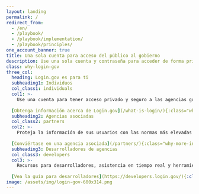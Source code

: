 ```yaml
---
layout: landing
permalink: /
redirect_from:
  - /en/
  - /playbook/
  - /playbook/implementation/
  - /playbook/principles/
one_account_banner: true
title: Una sola cuenta para acceso del público al gobierno 
description: Use una sola cuenta y contraseña para acceder de forma privada y segura a las agencias gubernamentales participantes. 
class: why-login-gov 
three_col:
  heading: Login.gov es para ti
  subheading1: Individuos
  col_class1: individuals
  col1: >-
    Use una cuenta para tener acceso privado y seguro a las agencias gubernamentales participantes.
  
  [Obtenga información acerca de Login.gov](/what-is-login/){:class="why-more-info"}
  subheading2: Agencias asociadas 
  col_class2: partners
  col2: >-
    Proteja la información de sus usuarios con las normas más elevadas de seguridad digital y la experiencia del usuario. Login.gov se encarga del desarrollo de software, las operaciones de seguridad y la atención al cliente para que usted no tenga que hacerlo.
  
  [Conviértase en una agencia asociada](/partners/){:class="why-more-info"}
  subheading3: Desarrolladores de agencias
  col_class3: developers
  col3: >-
    Recursos para desarrolladores, asistencia en tiempo real y herramientas modernas para ayudarle a instalar y poner en función su aplicación con Login.gov.
  
  [Vea la guía para desarrolladores](https://developers.login.gov/){:class="why-more-info"} twitter_card: large 
image: /assets/img/login-gov-600x314.png
---
```

